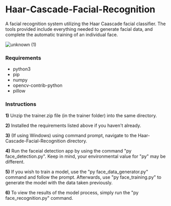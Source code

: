 # Haar-Cascade-Facial-Recognition
A facial recognition system utilizing the Haar Caascade facial classifier. The tools provided include everything needed to generate facial data, and complete the automatic training of an individual face. 

![unknown (1)](https://user-images.githubusercontent.com/15949137/55258472-2aae2e00-5220-11e9-8751-30f00f62f11a.png)


### Requirements
- python3
- pip 
- numpy
- opencv-contrib-python
- pillow

### Instructions
**1)** Unzip the trainer.zip file (in the trainer folder) into the same directory. 

**2)** Installed the requirements listed above if you haven't already.

**3)** (If using Windows) using command prompt, navigate to the Haar-Cascade-Facial-Recognition directory. 

**4)** Run the faceial detection app by using the command "py face_detection.py". Keep in mind, your environmental value for "py" may be different.

**5)** If you wish to train a model, use the "py face_data_generator.py" command and follow the prompt. Afterwards, use "py face_training.py" to generate the model with the data taken previously. 

**6)** To view the results of the model process, simply run the "py face_recognition.py" command. 

